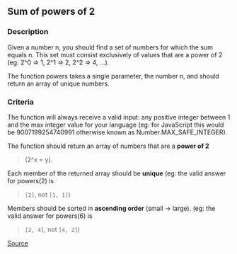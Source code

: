 ## Sum of powers of 2

### Description

Given a number n, you should find a set of numbers for which the sum equals n. This set must consist exclusively of values that are a power of 2 (eg: 2^0 => 1, 2^1 => 2, 2^2 => 4, ...).

The function powers takes a single parameter, the number n, and should return an array of unique numbers.

### Criteria

The function will always receive a valid input: any positive integer between 1 and the max integer value for your language (eg: for JavaScript this would be 9007199254740991 otherwise known as Number.MAX_SAFE_INTEGER).

The function should return an array of numbers that are a **power of 2** 

> (2^x = y).

Each member of the returned array should be **unique** (eg: the valid answer for powers(2) is 

> `[2]`, not `[1, 1]`)

Members should be sorted in **ascending order** (small -> large). (eg: the valid answer for powers(6) is 

> `[2, 4]`, not `[4, 2]`)

[Source](https://www.codewars.com/kata/5d9f95424a336600278a9632/train/python)